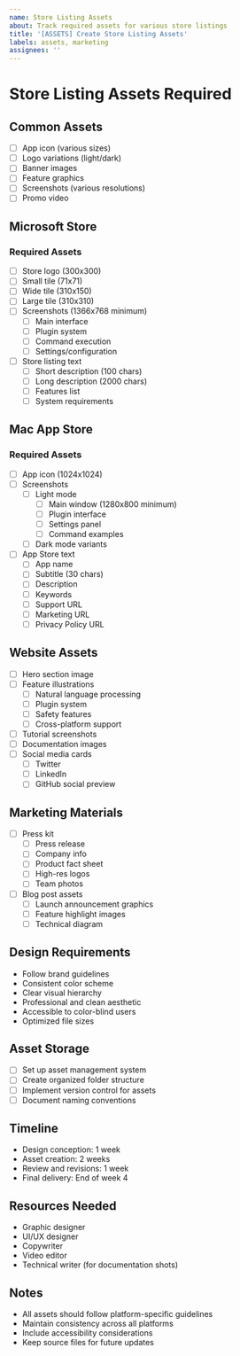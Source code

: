 ```yaml
---
name: Store Listing Assets
about: Track required assets for various store listings
title: '[ASSETS] Create Store Listing Assets'
labels: assets, marketing
assignees: ''
---
```


# Store Listing Assets Required

## Common Assets
- [ ] App icon (various sizes)
- [ ] Logo variations (light/dark)
- [ ] Banner images
- [ ] Feature graphics
- [ ] Screenshots (various resolutions)
- [ ] Promo video

## Microsoft Store
### Required Assets
- [ ] Store logo (300x300)
- [ ] Small tile (71x71)
- [ ] Wide tile (310x150)
- [ ] Large tile (310x310)
- [ ] Screenshots (1366x768 minimum)
  - [ ] Main interface
  - [ ] Plugin system
  - [ ] Command execution
  - [ ] Settings/configuration
- [ ] Store listing text
  - [ ] Short description (100 chars)
  - [ ] Long description (2000 chars)
  - [ ] Features list
  - [ ] System requirements

## Mac App Store
### Required Assets
- [ ] App icon (1024x1024)
- [ ] Screenshots
  - [ ] Light mode
    - [ ] Main window (1280x800 minimum)
    - [ ] Plugin interface
    - [ ] Settings panel
    - [ ] Command examples
  - [ ] Dark mode variants
- [ ] App Store text
  - [ ] App name
  - [ ] Subtitle (30 chars)
  - [ ] Description
  - [ ] Keywords
  - [ ] Support URL
  - [ ] Marketing URL
  - [ ] Privacy Policy URL

## Website Assets
- [ ] Hero section image
- [ ] Feature illustrations
  - [ ] Natural language processing
  - [ ] Plugin system
  - [ ] Safety features
  - [ ] Cross-platform support
- [ ] Tutorial screenshots
- [ ] Documentation images
- [ ] Social media cards
  - [ ] Twitter
  - [ ] LinkedIn
  - [ ] GitHub social preview

## Marketing Materials
- [ ] Press kit
  - [ ] Press release
  - [ ] Company info
  - [ ] Product fact sheet
  - [ ] High-res logos
  - [ ] Team photos
- [ ] Blog post assets
  - [ ] Launch announcement graphics
  - [ ] Feature highlight images
  - [ ] Technical diagram

## Design Requirements
- Follow brand guidelines
- Consistent color scheme
- Clear visual hierarchy
- Professional and clean aesthetic
- Accessible to color-blind users
- Optimized file sizes

## Asset Storage
- [ ] Set up asset management system
- [ ] Create organized folder structure
- [ ] Implement version control for assets
- [ ] Document naming conventions

## Timeline
- Design conception: 1 week
- Asset creation: 2 weeks
- Review and revisions: 1 week
- Final delivery: End of week 4

## Resources Needed
- Graphic designer
- UI/UX designer
- Copywriter
- Video editor
- Technical writer (for documentation shots)

## Notes
- All assets should follow platform-specific guidelines
- Maintain consistency across all platforms
- Include accessibility considerations
- Keep source files for future updates
